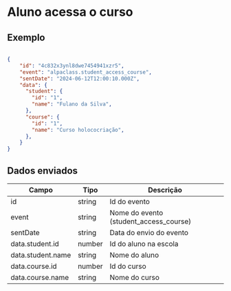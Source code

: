 # Aluno acessa o curso 

## Exemplo 

```json 

{ 
    "id": "4c832x3ynl8dwe7454941xzr5", 
    "event": "alpaclass.student_access_course", 
    "sentDate": "2024-06-12T12:00:10.000Z", 
    "data": { 
      "student": { 
        "id": "1", 
        "name": "Fulano da Silva", 
      },
      "course": { 
        "id": "1", 
        "name": "Curso holococriação", 
      }, 
    } 
} 
``` 


## Dados enviados 
| Campo                     | Tipo   | Descrição                                        | 
|---------------------------|--------|--------------------------------------------------| 
| id                        | string | Id do evento                                     | 
| event                     | string | Nome do evento (student_access_course)           | 
| sentDate                  | string | Data do envio do evento                          | 
| data.student.id           | number | Id do aluno na escola                            | 
| data.student.name         | string | Nome do aluno                                    | 
| data.course.id            | number | Id do curso                                      | 
| data.course.name          | string | Nome do curso                                    | 